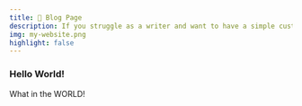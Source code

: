 ```yaml
---
title: 📝 Blog Page
description: If you struggle as a writer and want to have a simple custom blog page for your writing career, then you must check this example, it is customizeable 🎉
img: my-website.png
highlight: false
---
```


### Hello World!

What in the WORLD!